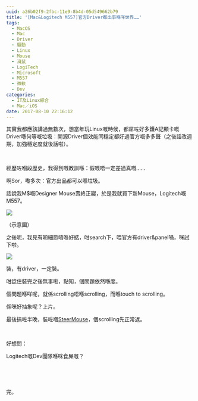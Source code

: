 ```yaml
---
uuid: a26b02f9-2fbc-11e9-8b4d-05d549662b79
title: '[Mac&Logitech M557]官方Driver都出事喺咩世界……'
tags:
  - MacOS
  - Mac
  - Driver
  - 驅動
  - Linux
  - Mouse
  - 滑鼠
  - LogiTech
  - Microsoft
  - M557
  - 微軟
  - Dev
categories:
  - IT及Linux綜合
  - Mac／iOS
date: 2017-08-10 22:16:12
---
```


其實我都應該講過無數次，想當年玩Linux嘅時候，都屌咗好多鑊A記顯卡嘅Driver喺何等嘅垃圾：開源Driver個效能同穩定都好過官方嘅多多聲（之後話改週期，加強穩定度就後話啦）。

&nbsp;

經歷咗嗰段歷史，我得到嘅教訓喺：假嘅唔一定差過真嘅……

啊Sor，嚟多次：官方出品都可以喺垃圾。

話說我M$嘅Designer Mouse壽終正寢，於是我就買下新Mouse，Logitech嘅M557。

[![](https://lenchan139.org/blog/wp-content/uploads/2017/08/Screen-Shot-2017-08-10-at-10.09.03-PM-300x222.png)](https://lenchan139.org/blog/wp-content/uploads/2017/08/Screen-Shot-2017-08-10-at-10.09.03-PM.png)

（示意圖）

之後呢，我見有啲細節唔喺好掂，咁search下，喂官方有driver&amp;panel喎，咪試下啦。

[![](https://lenchan139.org/blog/wp-content/uploads/2017/08/Screen-Shot-2017-08-10-at-10.11.59-PM-300x225.png)](https://lenchan139.org/blog/wp-content/uploads/2017/08/Screen-Shot-2017-08-10-at-10.11.59-PM.png)

裝，有driver，一定裝。

咁諗住裝完之後無事啦，點知，個問題依然喺度。

個問題喺咩呢，就係scrolling唔喺scrolling，而喺touch to scrolling。

係咪好抽象呢？上片。



最後搞咗半晚，裝咗嗰[SteerMouse](http://plentycom.jp/payment/en/purchase/index?APP_NAME=SteerMouse5)，個scrolling先正常返。

&nbsp;

好想問：

Logitech嘅Dev團隊喺咪食屎嘅？

&nbsp;

&nbsp;

完。

&nbsp;
